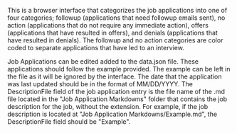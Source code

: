 This is a browser interface that categorizes the job applications into one of four categories; followup (applications that need followup emails sent), no action (applications that do not require any immediate action), offers (applications that have resulted in offers), and denials (applications that have resulted in denials). The followup and no action categories are color coded to separate applications that have led to an interview.

Job Applications can be edited added to the data.json file. These applications should follow the example provided. The example can be left in the file as it will be ignored by the interface. The date that the application was last updated should be in the format of MM/DD/YYYY. The DescriptionFile field of the job application entry is the file name of the .md file located in the "Job Application Markdowns" folder that contains the job description for the job, without the extension. For example, if the job description is located at "Job Application Markdowns/Example.md", the DescriptionFile field should be "Example".